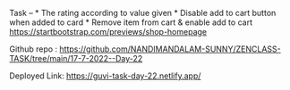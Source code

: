 Task – * The rating according to value given * Disable add to cart button when added to card * Remove item from cart & enable add to cart https://startbootstrap.com/previews/shop-homepage

Github repo : https://github.com/NANDIMANDALAM-SUNNY/ZENCLASS-TASK/tree/main/17-7-2022--Day-22

Deployed Link: https://guvi-task-day-22.netlify.app/
